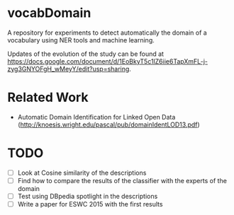 vocabDomain
===========

A repository for experiments to detect automatically the domain of a vocabulary using NER tools and machine learning.

Updates of the evolution of the study can be found at https://docs.google.com/document/d/1EoBkyT5c1lZ6iie6TapXmFL-j-zyg3GNYOFgH_wMeyY/edit?usp=sharing.

Related Work
============
  - Automatic Domain Identification for Linked Open Data (http://knoesis.wright.edu/pascal/pub/domainIdentLOD13.pdf) 

TODO
====
  - [ ] Look at Cosine similarity of the descriptions 
  - [ ] Find how to compare the results of the classifier with the experts of the domain
  - [ ] Test using DBpedia spotlight in the descriptions
  - [ ] Write a paper for ESWC 2015 with the first results
